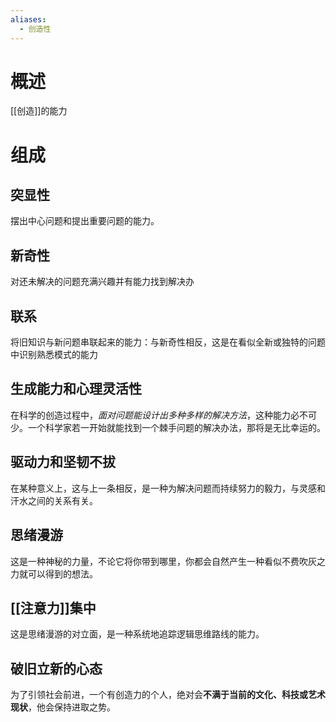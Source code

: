 ```yaml
---
aliases:
  - 创造性
---
```

# 概述
[[创造]]的能力
# 组成
## 突显性
摆出中心问题和提出重要问题的能力。
## 新奇性
对还未解决的问题充满兴趣并有能力找到解决办
## 联系
将旧知识与新问题串联起来的能力：与新奇性相反，这是在看似全新或独特的问题中识别熟悉模式的能力
## 生成能力和心理灵活性
在科学的创造过程中，*面对问题能设计出多种多样的解决方法*，这种能力必不可少。一个科学家若一开始就能找到一个棘手问题的解决办法，那将是无比幸运的。
## 驱动力和坚韧不拔
在某种意义上，这与上一条相反，是一种为解决问题而持续努力的毅力，与灵感和汗水之间的关系有关。
## 思绪漫游
这是一种神秘的力量，不论它将你带到哪里，你都会自然产生一种看似不费吹灰之力就可以得到的想法。
## [[注意力]]集中
这是思绪漫游的对立面，是一种系统地追踪逻辑思维路线的能力。

## 破旧立新的心态
为了引领社会前进，一个有创造力的个人，绝对会**不满于当前的文化、科技或艺术现状**，他会保持进取之势。